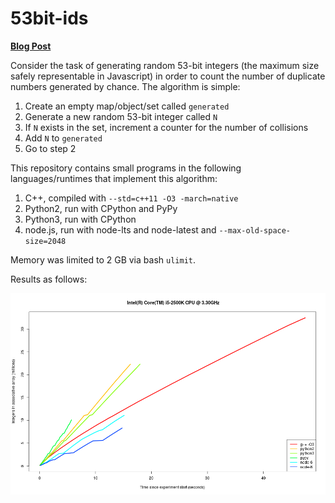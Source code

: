 # 53bit-ids

[**Blog Post**](https://medium.com/@_mayank_/how-many-53-bit-integers-fit-in-your-languages-map-data-structure-41605402b7de)

Consider the task of generating random 53-bit integers (the maximum size safely representable in Javascript) in order to count the number of duplicate numbers generated by chance. The algorithm is simple:

  1. Create an empty map/object/set called `generated`
  2. Generate a new random 53-bit integer called `N`
  3. If `N` exists in the set, increment a counter for the number of collisions
  4. Add `N` to `generated`
  5. Go to step 2

This repository contains small programs in the following languages/runtimes that implement this algorithm:

  1. C++, compiled with `--std=c++11 -O3 -march=native`
  2. Python2, run with CPython and PyPy
  3. Python3, run with CPython
  4. node.js, run with node-lts and node-latest and `--max-old-space-size=2048`

Memory was limited to 2 GB via bash `ulimit`.

Results as follows:

![Results](https://raw.githubusercontent.com/mayanklahiri/53bit-ids/master/53bit-ids.png)
